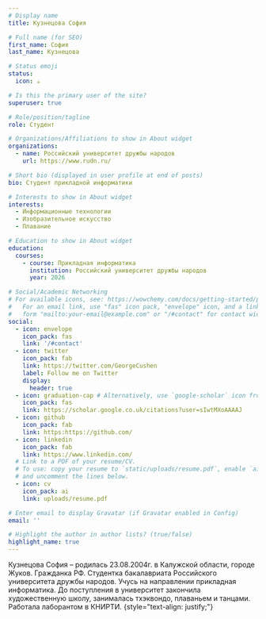 ```yaml
---
# Display name
title: Кузнецова София

# Full name (for SEO)
first_name: София
last_name: Кузнецова

# Status emoji
status:
  icon: ☕️

# Is this the primary user of the site?
superuser: true

# Role/position/tagline
role: Студент

# Organizations/Affiliations to show in About widget
organizations:
  - name: Российский университет дружбы народов
    url: https://www.rudn.ru/

# Short bio (displayed in user profile at end of posts)
bio: Студент прикладной информатики

# Interests to show in About widget
interests:
  - Информационные технологии
  - Изобразительное искусство
  - Плавание

# Education to show in About widget
education:
  courses:
    - course: Прикладная информатика
      institution: Российский университет дружбы народов
      year: 2026

# Social/Academic Networking
# For available icons, see: https://wowchemy.com/docs/getting-started/page-builder/#icons
#   For an email link, use "fas" icon pack, "envelope" icon, and a link in the
#   form "mailto:your-email@example.com" or "/#contact" for contact widget.
social:
  - icon: envelope
    icon_pack: fas
    link: '/#contact'
  - icon: twitter
    icon_pack: fab
    link: https://twitter.com/GeorgeCushen
    label: Follow me on Twitter
    display:
      header: true
  - icon: graduation-cap # Alternatively, use `google-scholar` icon from `ai` icon pack
    icon_pack: fas
    link: https://scholar.google.co.uk/citations?user=sIwtMXoAAAAJ
  - icon: github
    icon_pack: fab
    link: https:https://github.com/
  - icon: linkedin
    icon_pack: fab
    link: https://www.linkedin.com/
  # Link to a PDF of your resume/CV.
  # To use: copy your resume to `static/uploads/resume.pdf`, enable `ai` icons in `params.yaml`,
  # and uncomment the lines below.
  - icon: cv
    icon_pack: ai
    link: uploads/resume.pdf

# Enter email to display Gravatar (if Gravatar enabled in Config)
email: ''

# Highlight the author in author lists? (true/false)
highlight_name: true
---
```


Кузнецова София – родилась 23.08.2004г. в Калужской облаcти, городе Жуков. Гражданка РФ. Студентка бакалавриата Российского университета дружбы народов. Учусь на направлении прикладная информатика. До поступления в университет закончила художественную школу, занималась тхэквондо, плаваньем и танцами. Работала лаборантом в КНИРТИ.
{style="text-align: justify;"}

